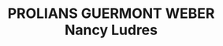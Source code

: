 ---
title: "PROLIANS GUERMONT WEBER Nancy Ludres"
url: /ludres/prolians-guermont-weber-nancy-ludres/
shop: matériel informatique
---
